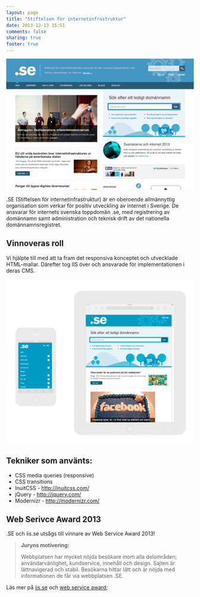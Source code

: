 ```yaml
---
layout: page
title: "Stiftelsen för internetinfrastruktur"
date: 2013-12-13 15:51
comments: false
sharing: true
footer: true
---
```

![Skärmdump iis.se](/images/content/projects/iis/screenshot.jpg)

.SE (Stiftelsen för internetinfrastruktur) är en oberoende allmännyttig organisation som verkar för positiv utveckling av internet i Sverige. De ansvarar för internets svenska toppdomän .se, med registrering av domännamn samt administration och teknisk drift av det nationella domännamnsregistret.

## Vinnoveras roll

Vi hjälpte till med att ta fram det responsiva konceptet och utvecklade HTML-mallar. Därefter tog IIS över och ansvarade för implementationen i deras CMS.

![Skärmdumpar iis.se](/images/content/projects/iis/responsive.jpg)

## Tekniker som använts:
* CSS media queries (responsive)
* CSS transitions
* InuitCSS - http://inuitcss.com/
* jQuery - http://jquery.com/
* Modernizr - http://modernizr.com/

## Web Serivce Award 2013
.SE och iis.se utsågs till vinnare av Web Service Award 2013!
> **Juryns motivering:**
>
> Webbplatsen har mycket nöjda besökare inom alla delområden; användarvänlighet, kundservice, innehåll och design. Sajten är lättnavigerad och stabil. Besökarna hittar lätt och är nöjda med informationen de får via webbplatsen .SE.

Läs mer på [iis.se](https://www.iis.se/nyheter/vinst-for-se-i-web-service-award/) och [web service award](http://www.webserviceaward.com/vinnare-2013/);